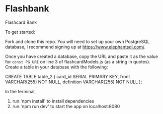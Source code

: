 # Flashbank
Flashcard Bank

To get started:

Fork and clone this repo. You will need to set up your own PostgreSQL database, I recommend signing up at https://www.elephantsql.com/.

Once you have created a database, copy the URL and paste it as the value for `const PG_URI` on line 3 of flashcardModels.js (as a string in quotes).
Create a table in your database with the following:

CREATE TABLE table_2 (
  card_id SERIAL PRIMARY KEY,
  front VARCHAR(255) NOT NULL,
  definition VARCHAR(255) NOT NULL
);

In the terminal,
1. run 'npm install' to install dependencies
2. run 'npm run dev' to start the app on localhost:8080